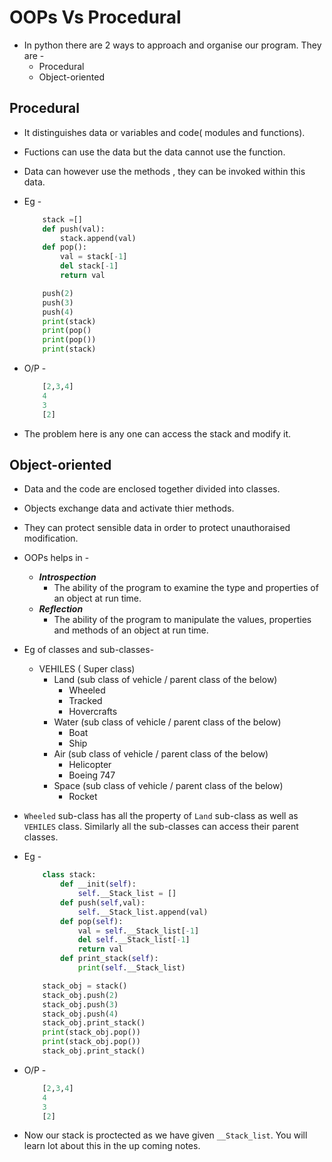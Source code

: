 # OOPs Vs Procedural

+ In python there are 2 ways to approach and organise our program. They are -
    + Procedural
    + Object-oriented

## Procedural
+ It distinguishes data or variables and code( modules and functions).
+ Fuctions can use the data but the data cannot use the function.
+ Data can however use the methods , they can be invoked within this data.

+ Eg - 
    ```.py
        stack =[]
        def push(val):
            stack.append(val) 
        def pop():
            val = stack[-1]
            del stack[-1]
            return val

        push(2)
        push(3)
        push(4)
        print(stack)
        print(pop()
        print(pop())
        print(stack)
    ```
+ O/P -
    ```.py
        [2,3,4]
        4
        3
        [2]
    ```
+ The problem here is any one can access the stack and modify it.       
    


## Object-oriented
+ Data and the code are enclosed together divided into classes.
+ Objects exchange data and activate thier methods.
+ They can protect sensible data in order to protect unauthoraised modification.
+ OOPs helps in - 
    + ***Introspection***
        + The ability of the program to examine the type and properties of an object at run time.
    + ***Reflection***
        + The ability of the program to manipulate the values, properties and methods of an object at run time.
        
+ Eg of classes and sub-classes-
    + VEHILES ( Super class)
        + Land (sub class of vehicle / parent class of the below)
            + Wheeled
            + Tracked
            + Hovercrafts
        + Water (sub class of vehicle / parent class of the below)
            + Boat
            + Ship
        + Air (sub class of vehicle / parent class of the below)
            + Helicopter
            + Boeing 747
        + Space (sub class of vehicle / parent class of the below)
            + Rocket

+ ```Wheeled``` sub-class has all the property of ```Land``` sub-class as well as ```VEHILES``` class. Similarly all the sub-classes can access their parent classes.

+ Eg - 
    ```.py
        class stack:
            def __init(self):
                self.__Stack_list = []
            def push(self,val):
                self.__Stack_list.append(val)
            def pop(self):
                val = self.__Stack_list[-1]
                del self.__Stack_list[-1]
                return val
            def print_stack(self):
                print(self.__Stack_list)

        stack_obj = stack()
        stack_obj.push(2)
        stack_obj.push(3)
        stack_obj.push(4)
        stack_obj.print_stack()
        print(stack_obj.pop())
        print(stack_obj.pop())
        stack_obj.print_stack()
    ```
+ O/P -
    ```.py
        [2,3,4]
        4
        3
        [2]
    ```

+ Now our stack is proctected as we have given ```__Stack_list```. You will learn lot about this in the up coming notes.
